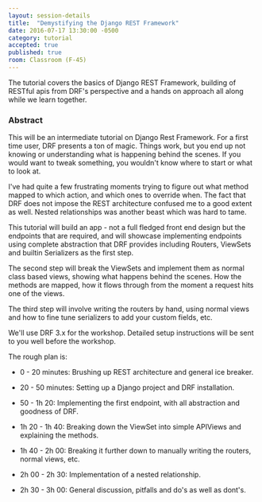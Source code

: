 ```yaml
---
layout: session-details
title:  "Demystifying the Django REST Framework"
date: 2016-07-17 13:30:00 -0500
category: tutorial
accepted: true
published: true
room: Classroom (F-45)
---
```

The tutorial covers the basics of Django REST Framework, building of RESTful
apis from DRF's perspective and a hands on approach all along while we learn
together.

### Abstract

This will be an intermediate tutorial on Django Rest Framework. For a first
time user, DRF presents a ton of magic. Things work, but you end up not
knowing or understanding what is happening behind the scenes. If you would
want to tweak something, you wouldn't know where to start or what to look at.

I've had quite a few frustrating moments trying to figure out what method
mapped to which action, and which ones to override when. The fact that DRF
does not impose the REST architecture confused me to a good extent as well.
Nested relationships was another beast which was hard to tame.

This tutorial will build an app - not a full fledged front end design but the
endpoints that are required, and will showcase implementing endpoints using
complete abstraction that DRF provides including Routers, ViewSets and builtin
Serializers as the first step.

The second step will break the ViewSets and implement them as normal class
based views, showing what happens behind the scenes. How the methods are
mapped, how it flows through from the moment a request hits one of the views.

The third step will involve writing the routers by hand, using normal views
and how to fine tune serializers to add your custom fields, etc.

We'll use DRF 3.x for the workshop. Detailed setup instructions will be sent
to you well before the workshop.

The rough plan is:

  * 0 - 20 minutes: Brushing up REST architecture and general ice breaker.

  * 20 - 50 minutes: Setting up a Django project and DRF installation.

  * 50 - 1h 20: Implementing the first endpoint, with all abstraction and goodness of DRF.

  * 1h 20 - 1h 40: Breaking down the ViewSet into simple APIViews and explaining the methods.

  * 1h 40 - 2h 00: Breaking it further down to manually writing the routers, normal views, etc.

  * 2h 00 - 2h 30: Implementation of a nested relationship.

  * 2h 30 - 3h 00: General discussion, pitfalls and do's as well as dont's.

